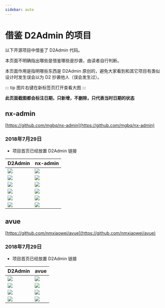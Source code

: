 ```yaml
---
sidebar: auto
---
```


# 借鉴 D2Admin 的项目

以下开源项目中借鉴了 D2Admin 代码。

本页面不明确指出哪些是借鉴哪些是抄袭，由读者自行判断。

本页面作用是指明哪些东西是 D2Admin 原创的，避免大家看到和其它项目有类似设计时发生误会以为 D2 抄袭他人（误会发生过）。

::: tip
图片右键在新标签页打开查看大图
:::

**此页面截图都会标注日期，只新增，不删除，只代表当时日期的状态**

## nx-admin

[https://github.com/mgbq/nx-admin](https://github.com/mgbq/nx-admin)

### 2018年7月29日

* 项目首页已经放置 D2Admin 链接

| D2Admin | nx-admin |
| --- | --- |
| ![](http://qiniudn.fairyever.com/20180727103812.png) | ![](http://qiniudn.fairyever.com/20180727103329.png) |
| ![](http://qiniudn.fairyever.com/20180727103923.png) | ![](http://qiniudn.fairyever.com/20180727103931.png) |
| ![](http://qiniudn.fairyever.com/20180727104208.png) | ![](http://qiniudn.fairyever.com/20180727104213.png) |
| ![](http://qiniudn.fairyever.com/20180727104225.png) | ![](http://qiniudn.fairyever.com/20180727104232.png) |
| ![](http://qiniudn.fairyever.com/20180727104240.png) | ![](http://qiniudn.fairyever.com/20180727104245.png) |
| ![](http://qiniudn.fairyever.com/20180729104137.png) | ![](http://qiniudn.fairyever.com/20180729104152.png) |

## avue

[https://github.com/nmxiaowei/avue](https://github.com/nmxiaowei/avue)

### 2018年7月29日

* 项目首页已经放置 D2Admin 链接

| D2Admin | avue |
| --- | --- |
| ![](http://qiniudn.fairyever.com/20180729105741.png) | ![](http://qiniudn.fairyever.com/20180729105748.png) |
| ![](http://qiniudn.fairyever.com/20180729110207.png) | ![](http://qiniudn.fairyever.com/20180729110231.png) |
| ![](http://qiniudn.fairyever.com/20180729105822.png) | ![](http://qiniudn.fairyever.com/20180729105839.png) |
| ![](http://qiniudn.fairyever.com/20180729105855.png) | ![](http://qiniudn.fairyever.com/20180729105908.png) |
